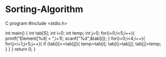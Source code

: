 # Sorting-Algorithm
C program
#include <stdio.h>

int main()
{
    int tab[5];
    int i=0;
    int temp;
    int j=0;
    for(i=0;i<5;i++){
    printf("Element[%d] = ",i+1);
        scanf("%d",&tab[i]);
    }
    for(i=0;i<4;i++){
        for(j=i+1;j<5;j++){
        if (tab[i]<=tab[j]){
            temp=tab[i];
            tab[i]=tab[j];
            tab[j]=temp;
        }
        }
    }
    return 0;
}

